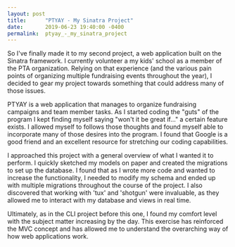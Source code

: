 ```yaml
---
layout: post
title:      "PTYAY - My Sinatra Project"
date:       2019-06-23 19:40:00 -0400
permalink:  ptyay_-_my_sinatra_project
---
```



So I've finally made it to my second project, a web application built on the Sinatra framework.  I currently volunteer a my kids' school as a member of the PTA organization.  Relying on that experience (and the various pain points of organizing multiple fundraising events throughout the year), I decided to gear my project towards something that could address many of those issues.  

PTYAY is a web application that manages to organize fundraising campaigns and team member tasks.  As I started coding the "guts" of the program I kept finding myself saying "won't it be great if..." a certain feature exists.  I allowed myself to follows those thoughts and found myself able to incorporate many of those desires into the program.  I found that Google is a good friend and an excellent resource for stretching our coding capabilities.  

I approached this project with a general overview of what I wanted it to perform.  I quickly sketched my models on paper and created the migrations to set up the database.  I found that as I wrote more code and wanted to increase the functionality, I needed to modify my schema and ended up with multiple migrations throughout the course of the project.
I also discovered that working with 'tux' and 'shotgun' were invaluable, as they allowed me to interact with my database and views in real time.  

Ultimately, as in the CLI project before this one, I found my comfort level with the subject matter increasing by the day.  This exercise has reinforced the MVC concept and has allowed me to understand the overarching way of how web applications work.


